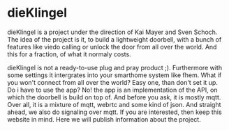 # dieKlingel

dieKlingel is a project under the direction of Kai Mayer and Sven Schoch. The idea of the project is it, to build a lightweight doorbell, with a bunch of features like viedo calling or unlock the door from all over the world. And this for a fraction, of what it normaly costs.

dieKlingel is not a ready-to-use plug and pray  product ;). Furthermore with some settings it intergrates into your smarthome system like fhem. What if you won't connect from all over the world? Easy one, than don't set it up. Do i have to use the app? No! the app is an implementation of the API, on which the doorbell is build on top of. And before you ask, it is mostly mqtt. Over all, it is a mixture of mqtt, webrtc and some kind of json. And straight ahead, we also do signaling over mqtt. If you are interested, then keep this website in mind. Here we will publish information about the project.
